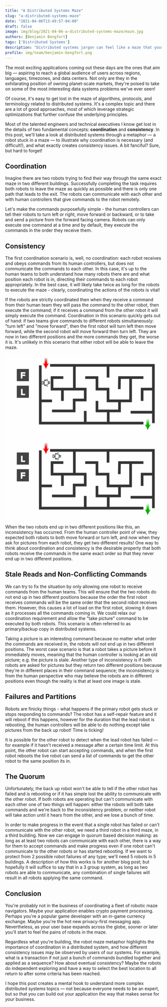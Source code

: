 ```yaml
---
title: "A Distributed Systems Maze"
slug: "a-distributed-systems-maze"
date: "2021-04-06T13:49:57-04:00"
draft: false
image: img/blog/2021-04-06-a-distributed-systems-maze/maze.jpg
authors: [Benjamin Bengfort]
tags: ['Distributed Systems']
description: "Distributed systems jargon can feel like a maze that your constantly lost in. In this post we try to see our way clear with a maze metaphor to understand why coordination is necessary, and difficult."
profile: img/team/benjamin-bengfort.png
---
```


The most exciting applications coming out these days are the ones that aim big &mdash; aspiring to reach a global audience of users across regions, languages, timezones, and data centers. Not only are they in the exhilarating position of owning planet-scale markets, they're poised to take on some of the most interesting data systems problems we've ever seen!
<!--more-->
Of course, it's easy to get lost in the maze of algorithms, protocols, and terminology related to distributed systems. It's a complex topic and there are a lot of good approaches, most of which leverage strategic optimizations that further confuse the underlying principles.

Most of the talented engineers and technical executives I know get lost in the details of two fundamental concepts: **coordination** and **consistency**. In this post, we'll take a look at distributed systems through a metaphor &mdash; a robot stuck in a maze &mdash; to illustrate why coordination is necessary (and difficult!), and what exactly creates consistency issues. A bit fanciful? Sure, but hard to forget!

## Coordination

Imagine there are two robots trying to find their way through the same exact maze in two different buildings. Successfully completing the task requires both robots to leave the maze as quickly as possible and there is only one path that leads to the exit. The robots can communicate with each other and with human controllers that give commands to the robot remotely.

Let's make the commands purposefully simple - the human controllers can tell their robots to turn left or right, move forward or backward, or to take and send a picture from the forward facing camera. Robots can only execute one command at a time and by default, they execute the commands in the order they receive them.

## Consistency

The first coordination scenario is, well, no coordination: each robot receives and obeys commands from its human controllers, but does not communicate the commands to each other. In this case, it's up to the human teams to both understand how many robots there are and what position each robot is in, directing their commands to each robot appropriately. In the best case, it will likely take twice as long for the robots to execute the maze - clearly, coordinating the actions of the robots is vital!

If the robots are strictly coordinated then when they receive a command from their human team they will pass the command to the other robot, then execute the command; if it receives a command from the other robot it will simply execute the command. Coordination in this scenario quickly gets out of hand: if two teams give commands to different robots simultaneously: "turn left" and "move forward", then the first robot will turn left then move forward, while the second robot will move forward then turn left. They are now in two different positions and the more commands they get, the worse it is. It's unlikely in this scenario that either robot will be able to leave the maze.

![Strict coordination inconsistency](/img/blog/2021-04-06-a-distributed-systems-maze/2021-04-06-strict-coordination.png)

When the two robots end up in two different positions like this, an inconsistency has occurred. From the human controller point of view, they expected both robots to both move forward or turn left, and now when they ask for pictures from each robot, they get two different results! One way to think about coordination and consistency is the desirable property that both robots receive the commands in the same exact order so that they never end up in two different positions.

## Stale Reads and Non-Conflicting Commands

We can try to fix the situation by only allowing one robot to receive commands from the human teams. This will ensure that the two robots do not end up in two different positions because the order the first robot receives commands will be the same order that the second robot receives them. However, this causes a lot of load on the first robot, slowing it down as it processes all the commands coming in. We could relax our coordination requirement and allow the "take picture" command to be executed by both robots. This scenario is often referred to as primary/backup copy in distributed systems.

Taking a picture is an interesting command because no matter what order the commands are received in, the robots will not end up in two different positions. The worst case scenario is that a robot takes a picture before it immediately moves, meaning that the human controller is looking at an old picture; e.g. the picture is stale. Another type of inconsistency is if both robots are asked for pictures but they return two different positions because they're in different places in their command sequence; the inconsistency is from the human perspective who may believe the robots are in different positions even though the reality is that at least one image is stale.

## Failures and Partitions

Robots are finicky things - what happens if the primary robot gets stuck or stops responding to commands? The robot has a self-repair feature and it will reboot if this happens, however for the duration that the lead robot is rebooting, the human controllers will be able to do nothing except take pictures from the back up robot! Time is ticking!

It is possible for the other robot to detect when the lead robot has failed &mdash; for example if it hasn't received a message after a certain time limit. At this point, the other robot can start accepting commands, and when the first robot reboots the live robot can send a list of commands to get the other robot to the same position its in.

## The Quorum

Unfortunately, the back up robot won't be able to tell if the other robot has failed and is rebooting or if it has simple lost the ability to communicate with the other robot. If both robots are operating but can't communicate with each other one of two things will happen: either the robots will both take commands and we're back to the inconsistency problem, or neither robot will take action until it hears from the other, and we lose a bunch of time.

In order to make progress in the event that a single robot has failed or can't communicate with the other robot, we need a third robot in a third maze, in a third building. Now we can engage in quorum based decision making: as long as at least two robots can communicate with each other, there is a way for them to accept commands and make progress even if one robot can't communicate to the other robots or has started rebooting. If we want to protect from 2 possible robot failures of any type; we'll need 5 robots in 5 buildings. A description of how this works is for another blog post; but hopefully it will suffice to say that in a 3 group system, as long as two robots are able to communicate, any combination of single failures will result in all robots applying the same command.

## Conclusion

You're probably not in the business of coordinating a fleet of robotic maze navigators. Maybe your application enables crypto payment processing. Perhaps you're a popular game developer with an in-game currency exchange. Maybe you're the hot new privacy-first messaging app. Nevertheless, as your user base expands across the globe, sooner or later you'll start to feel the pains of robots in the maze.

Regardless what you're building, the robot maze metaphor highlights the importance of coordination in a distributed system, and how different consistency issues may be observed by users of our systems. For example, what is a transaction if not just a bunch of commands bundled together and applied as a sequence? How about eventual consistency? Maybe the robots do independent exploring and have a way to select the best location to all return to after some criteria has been reached.

I hope this post creates a mental hook to understand more complex distributed systems topics &mdash; not because everyone needs to be an expert, but so that you can build out your application the way that makes sense for _your_ business.
